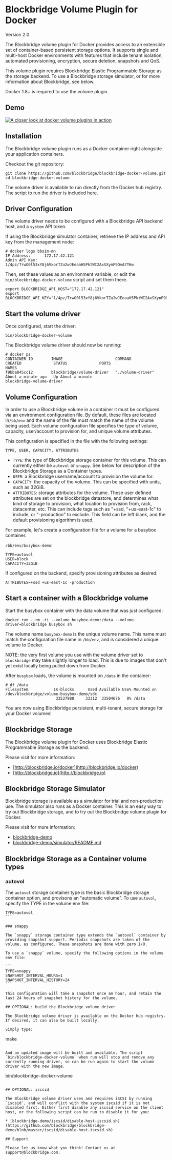 # Blockbridge Volume Plugin for Docker

Version 2.0

The Blockbridge volume plugin for Docker provides access to an extensible set
of container-based persistent storage options. It supports single and multi-host Docker
environments with features that include tenant isolation, automated
provisioning, encryption, secure deletion, snapshots and QoS.

This volume plugin requires Blockbridge Elastic Programmable Storage as the
storage backend. To use a Blockbridge storage simulator, or for more
information about Blockbridge, see below.

Docker 1.8+ is required to use the volume plugin.

## Demo

[![A closer look at docker volume plugins in action](https://cloud.githubusercontent.com/assets/5973862/9637035/84d5f6e6-516c-11e5-9656-46dcae410569.png)](http://www.blockbridge.com/a-closer-look-at-docker-volume-plugins-in-action/)

## Installation

The Blockbridge volume plugin runs as a Docker container right alongside your
application containers.

Checkout the git repository:
````
git clone https://github.com/blockbridge/blockbridge-docker-volume.git
cd blockbridge-docker-volume
````

The volume driver is available to run directly from the Docker hub registry. The script to run the driver is included here.

## Driver Configuration

The volume driver needs to be configured with a Blockbridge API backend host, and a `system` API token.

If using the Blockbridge simulator container, retrieve the IP address and API
key from the management node:

````
# docker logs bbsim-mn
IP Address:      172.17.42.121
Admin API Key:   1/4pz/TrwO0l53xY8j6VkorTZu2wJEeaaH5PktWI2AxSXynP9OvA7THw
````

Then, set these values as an environment variable, or edit the
`bin/blockbridge-docker-volume` script and set them there.

````
export BLOCKBRIDGE_API_HOST="172.17.42.121"
export BLOCKBRIDGE_API_KEY="1/4pz/TrwO0l53xY8j6VkorTZu2wJEeaaH5PktWI2AxSXynP9OvA7THw"
````

## Start the volume driver

Once configured, start the driver:

````
bin/blockbridge-docker-volume
````

The Blockbridge volume driver should now be running:
````
# docker ps
CONTAINER ID        IMAGE                       COMMAND                CREATED              STATUS              PORTS                                      NAMES
f9bba845cc12        blockbridge/volume-driver   "./volume-driver"      About a minute ago   Up About a minute                                              blockbridge-volume-driver
````

## Volume Configuration

In order to use a Blockbridge volume in a container it must be configured via an environment configuration file. By default, these files are located in`/bb/env` and the name of the file must match the name of the volume being used. Each volume configuration file specifies the type of volume, capacity, user/account to provision for, and unique volume attributes. 

This configuration is specified in the file with the following settings:

    TYPE, USER, CAPACITY, ATTRIBUTES

* `TYPE`: the type of Blockbridge storage container for this volume. This can currently either
be `autovol` or `snappy`. See below for description of the Blockbridge Storage as a Container types.
* `USER`: a Blockbridge username/account to provision the volume for.
* `CAPACITY`: the capacity of the volume. This can be specified with units, such as
32GiB.
* `ATTRIBUTES`: storage attributes for the volume. These user defined attributes
are set on the blockbridge datastore, and determines what kind of storage to provision, what location to provision from, rack, datacenter, etc. This can include tags such as "+ssd,
"+us-east-1c" to include, or "-production" to exclude. This field can be left
blank, and the default provisioning algorithm is used.

For example, let's create a configuration file for a volume for a busybox container.

`/bb/env/busybox-demo`:
````
TYPE=autovol
USER=block
CAPACITY=32GiB
````

If configured on the backend, specify provisioning attributes as desired:

````
ATTRIBUTES=+ssd +us-east-1c -production
````

## Start a container with a Blockbridge volume

Start the busybox container with the data volume that was just configured:

````
docker run --rm -ti --volume busybox-demo:/data --volume-driver=blockbridge busybox sh
````

The volume name `busybox-demo` is the unique volume name. This name must match the configuration file name in `/bb/env`, and is considered a unique volume to Docker.

NOTE: the very first volume you use with the volume driver set to `blockbridge` may take slightly longer to load. This is due to images that don't yet exist locally being pulled down from Docker.

After `busybox` loads, the volume is mounted on `/data` in the container:
````
# df /data
Filesystem           1K-blocks      Used Available Use% Mounted on
/dev/blockbridge/volume-busybox-demo/sdc
                      33537988     33312  33504676   0% /data
````

You are now using Blockbridge persistent, multi-tenant, secure storage for your Docker volumes!

## Blockbridge Storage

The Blockbridge volume plugin for Docker uses Blockbridge Elastic Programmable Storage as
the backend.

Please visit for more information:

* [http://blockbridge.io/docker](http://blockbridge.io/docker)
* [http://blockbridge.io](http://blockbridge.io)

## Blockbridge Storage Simulator

Blockbridge storage is available as a simulator for trial and non-production
use. The simulator also runs as a Docker container. This is an easy way to try out Blockbridge storage, and to try out the Blockbridge volume plugin for Docker.

Please visit for more information:

* [blockbridge-demo](https://github.com/blockbridge/blockbridge-demo)
* [blockbridge-demo/simulator/README.md](https://github.com/blockbridge/blockbridge-demo/blob/master/simulator/README.md)

## Blockbridge Storage as a Container volume types

### autovol

The `autovol` storage container type is the basic Blockbridge storage container option, and provisons an "automatic volume". To use `autovol`, specify the TYPE in the volume env file:

````
TYPE=autovol
```

### snappy

The `snappy` storage container type extends the `autovol` container by providing snapshot support. Periodic snapshots are taken of the volume, as configured. These snapshots are done with zero I/O.

To use a `snappy` volume, specify the following options in the volume env file:

```
TYPE=snappy
SNAPSHOT_INTERVAL_HOURS=1
SNAPSHOT_INTERVAL_HISTORY=24
```

This configuration will take a snapshot once an hour, and retain the last 24 hours of snapshot history for the volume.

## OPTIONAL: build the Blockbridge volume driver

The Blockbridge volume driver is available on the Docker hub registry. If desired, it can also be built locally.

Simply type:

````
make
````

And an updated image will be built and available. The script `bin/blockbridge-docker-volume` when run will stop and remove any currently running driver, so can be run again to start the volume driver with the new image.

````
bin/blockbridge-docker-volume
```

## OPTIONAL: iscsid

The Blockbridge volume driver uses and requires iSCSI by running `iscsid`, and will conflict with the system iscsid if it is not disabled first. Either first disable any iscsid service on the client host, or the following script can be run to disable it for you:

* [blockbridge-demo/iscsid/disable-host-iscsid.sh](https://github.com/blockbridge/blockbridge-demo/blob/master/iscsid/disable-host-iscsid.sh)

## Support

Please let us know what you think! Contact us at support@blockbridge.com.
